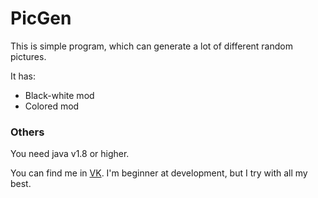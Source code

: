 # PicGen

This is simple program, which can generate a lot of different random pictures.

It has:
- Black-white mod
- Colored mod

### Others

You need java v1.8 or higher.

You can find me in <a href="https://vk.com/vladikvasilyev">VK</a>.
I'm beginner at development, but I try with all my best.

